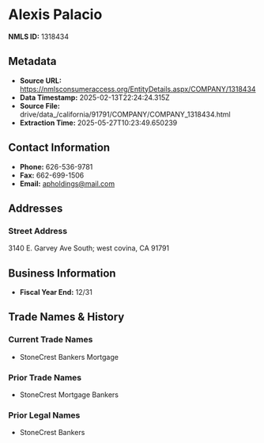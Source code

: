 # Alexis Palacio

**NMLS ID:** 1318434

## Metadata
- **Source URL:** https://nmlsconsumeraccess.org/EntityDetails.aspx/COMPANY/1318434
- **Data Timestamp:** 2025-02-13T22:24:24.315Z
- **Source File:** drive/data_/california/91791/COMPANY/COMPANY_1318434.html
- **Extraction Time:** 2025-05-27T10:23:49.650239

## Contact Information
- **Phone:** 626-536-9781
- **Fax:** 662-699-1506
- **Email:** apholdings@mail.com

## Addresses
### Street Address
3140 E. Garvey Ave South; west covina, CA 91791

## Business Information
- **Fiscal Year End:** 12/31

## Trade Names & History
### Current Trade Names
- StoneCrest Bankers Mortgage

### Prior Trade Names
- StoneCrest Mortgage Bankers

### Prior Legal Names
- StoneCrest Bankers
